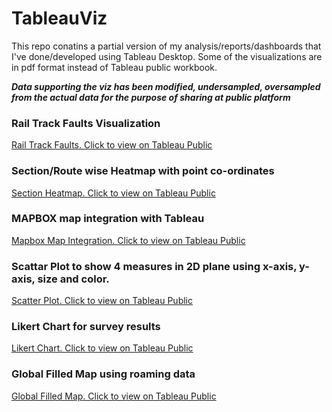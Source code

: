 # TableauViz
This repo conatins a partial version of my analysis/reports/dashboards that I've done/developed using Tableau Desktop. Some of the visualizations are in pdf format instead of Tableau public workbook.

***Data supporting the viz has been modified, undersampled, oversampled from the actual data for the purpose of sharing at public platform***

### Rail Track Faults Visualization

[Rail Track Faults. Click to view on Tableau Public](https://public.tableau.com/profile/toufiq#!/vizhome/TrackGeomandOBDClusteringDashboard_basedonSeptember2018Run/Dashboard3)

### Section/Route wise Heatmap with point co-ordinates

[Section Heatmap. Click to view on Tableau Public](https://public.tableau.com/profile/toufiq#!/vizhome/LiveFaultDashboard/TrackOnMap)

### MAPBOX map integration with Tableau

[Mapbox Map Integration. Click to view on Tableau Public](https://public.tableau.com/profile/toufiq#!/vizhome/CHL_ACC/Dashboard)

### Scattar Plot to show 4 measures in 2D plane using x-axis, y-axis, size and color.

[Scatter Plot. Click to view on Tableau Public](https://public.tableau.com/profile/toufiq#!/vizhome/Hockey-RepresentingMultipleQuantitiesinTableau/Dashboard1)

### Likert Chart for survey results

[Likert Chart. Click to view on Tableau Public](https://public.tableau.com/profile/toufiq#!/vizhome/LikertScale_8/Dashboard1)

### Global Filled Map using roaming data

[Global Filled Map. Click to view on Tableau Public](https://public.tableau.com/profile/toufiq#!/vizhome/Dashboard-CountriesandRoamers/Dashboard)


